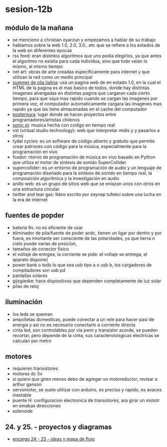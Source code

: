 # sesion-12b

## módulo de la mañana

- se menciono a christian oyarzun y empezamos a hablar de su trabajo
- hablamos sobre la web 1.0, 2.0, 3.0...etc que se refiere a los estados de la web en diiferentes epocas
- rss feed: eran distintos algoritmos que uno podia elegirlos, ya que antes el algoritmo no existia para cada individua, sino que todo veian lo mismo, al mismo tiempo
- net art: obras de arte creadas específicamente para internet y que utilizan la red como un medio principal
- [summer de olia lialina](reas.com/olia/summer): usa un pagina web de en estado 1.0, en la cual el HTML de la pagina es el mas basico de todos, donde hay distintas imagenes alvergadas en distintas pagina que cargaran cada cierto tiempo, para que vaya mas rapido cuando se cargan las imagenes por primera vez, el computador automaticamente cargara las imagenes mas rapido ya que las tiene almacenadas en el cache del computador
- [posternura](https://posternurarecords.cl): lugar donde se hacen proyectos entre programadores/artistas chilenos
- [sonic pi](https://sonic-pi.net): musica hecha con codigo en tiempo real
- vst (virtual studio technology): web que interpretar midis y y pasarlos a otros
- tydal cycles: es un software de código abierto y gratuito que permite crear patrones con código para la música, especialmente para la programación en vivo
- foxdot: ntorno de programación de música en vivo basado en Python que utiliza el motor de síntesis de sonido SuperCollider
- supercollider: es un entorno de programación de audio y un lenguaje de programación diseñado para la síntesis de sonido en tiempo real, la composición algorítmica y la investigación en audio
- anillo web: es un grupo de sitios web que se enlazan unos con otros en una estructura circular.
- twitter and tear gas: lkbro escrito por zeynep tufekci sobre una lucha en la era de internet

## fuentes de popder

- bateria 9v. no es eficiente de usar
- eliminador de pila/fuente de poder acdc, tienen un ligar por dentro y por fuera, es imortante ser consciente de las polaridades, ya que tierra o cielo puede varias de posicion,
- tamaños de conector fisico
- el voltaje de entrgea, la corriente se pide: el voltaje se entrega, el aparato dispone{
- power bank o todo lo que sea usb tipo a o usb b, los cargadores de compitadores son usb pd
- pantallas solares
- gijsgieske: hace dispositivos que dependen completamente de luz solar
- pilas de reloj

## iluminación

- los leds se queman
- ampolletas domesticas, puede conectar a un rele para hacer pasi de energia y asi no es necesario conectarlo a corriente directa
- cinta led, son controlables por via pwm y transistor acorde, se pueden recortar, pero depende de la cinta, sus caracteroioisgicas electricas se calculan por metro

## motores

- requieren transistores
- motores dc 5v
- si quiero que giren menos debo de agregar un motoreductor, revisar a arthur ganson
- servomotor, se suele utilizar con arduino, es preciso y rapido, es avaces inestable
- puente H: configuracion electronica de transistores, ara girar un mototr en emabas direcciones
- solenoide

## 24. y 25. - proyectos y diagramas

- [encargo 24 - 25 - ideas y mapa de flujo](https://www.figma.com/board/F3oaifWwQECUJCCBzJKcvf/encargo-24---25---ideas-y-mapa-de-flujo?node-id=0-1&t=40E6ZWR177mzVZcT-1)
